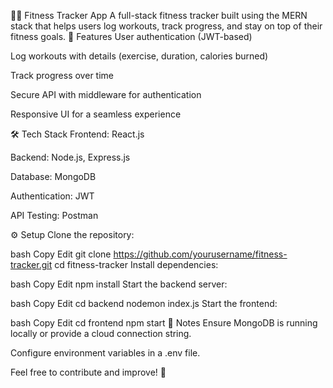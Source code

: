 🏋️‍♂️ Fitness Tracker App
A full-stack fitness tracker built using the MERN stack that helps users log workouts, track progress, and stay on top of their fitness goals.
🚀 Features
User authentication (JWT-based)

Log workouts with details (exercise, duration, calories burned)

Track progress over time

Secure API with middleware for authentication

Responsive UI for a seamless experience

🛠 Tech Stack
Frontend: React.js

Backend: Node.js, Express.js

Database: MongoDB

Authentication: JWT

API Testing: Postman

⚙️ Setup
Clone the repository:

bash
Copy
Edit
git clone https://github.com/yourusername/fitness-tracker.git
cd fitness-tracker
Install dependencies:

bash
Copy
Edit
npm install
Start the backend server:

bash
Copy
Edit
cd backend
nodemon index.js
Start the frontend:

bash
Copy
Edit
cd frontend
npm start
📌 Notes
Ensure MongoDB is running locally or provide a cloud connection string.

Configure environment variables in a .env file.

Feel free to contribute and improve! 💪
